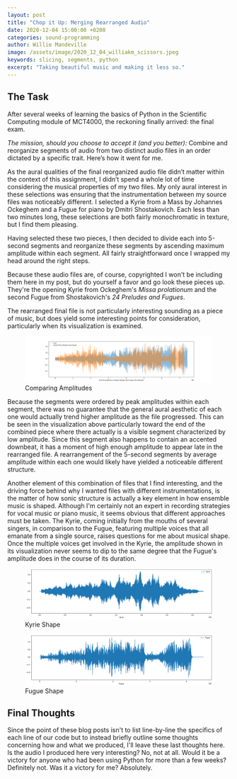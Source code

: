 ```yaml
---
layout: post
title: "Chop it Up: Merging Rearranged Audio"
date: 2020-12-04 15:00:00 +0200
categories: sound-programming
author: Willie Mandeville
image: /assets/image/2020_12_04_williakm_scissors.jpeg
keywords: slicing, segments, python
excerpt: "Taking beautiful music and making it less so."
---
```

## The Task
After several weeks of learning the basics of Python in the Scientific Computing module of MCT4000, the reckoning finally arrived: the final exam.

*The mission, should you choose to accept it (and you better):*
Combine and reorganize segments of audio from two distinct audio files in an order dictated by a specific trait. Here’s how it went for me.

As the aural qualities of the final reorganized audio file didn’t matter within the context of this assignment, I didn’t spend a whole lot of time considering the musical properties of my two files. My only aural interest in these selections was ensuring that the instrumentation between my source files was noticeably different.  I selected a Kyrie from a Mass by Johannes Ockeghem and a Fugue for piano by Dmitri Shostakovich. Each less than two minutes long, these selections are both fairly monochromatic in texture, but I find them pleasing.

Having selected these two pieces, I then decided to divide each into 5-second segments and reorganize these segments by ascending maximum amplitude within each segment. All fairly straightforward once I wrapped my head around the right steps.

Because these audio files are, of course, copyrighted I won't be including them here in my post, but do yourself a favor and go look these pieces up. They're the opening Kyrie from Ockeghem's *Missa prolationum* and the second Fugue from Shostakovich's *24 Preludes and Fugues*.

The rearranged final file is not particularly interesting sounding as a piece of music, but does yield some interesting points for consideration, particularly when its visualization is examined.

<figure style="float: auto">
   <img src="/assets/image/2020_12_04_williakm_audiovisualization.png" alt="The Score" title="Comparing Amplitudes" width="auto"/> <figcaption>Comparing Amplitudes</figcaption>
</figure>

Because the segments were ordered by peak amplitudes within each segment, there was no guarantee that the general aural aesthetic of each one would actually trend higher amplitude as the file progressed. This can be seen in the visualization above particularly toward the end of the combined piece where there actually is a visible segment characterized by low amplitude. Since this segment also happens to contain an accented downbeat, it has a moment of high enough amplitude to appear late in the rearranged file. A rearrangement of the 5-second segments by average amplitude within each one would likely have yielded a noticeable different structure.

Another element of this combination of files that I find interesting, and the driving force behind why I wanted files with different instrumentations, is the matter of how sonic structure is actually a key element in how ensemble music is shaped. Although I'm certainly not an expert in recording strategies for vocal music or piano music, it seems obvious that different approaches must be taken. The Kyrie, coming initially from the mouths of several singers, in comparison to the Fugue, featuring multiple voices that all emanate from a single source, raises questions for me about musical shape. Once the multiple voices get involved in the Kyrie, the amplitude shown in its visualization never seems to dip to the same degree that the Fugue's amplitude does in the course of its duration. 

<figure style="float: auto">
   <img src="/assets/image/2020_12_04_williakm_kyrie1.png" alt="The Score" title="Kyrie Shape" width="auto"/> <figcaption>Kyrie Shape</figcaption>
</figure>

<figure style="float: auto">
   <img src="/assets/image/2020_12_04_williakm_fugue1.png" alt="The Score" title="Comparing Amplitudes" width="auto"/> <figcaption>Fugue Shape</figcaption>
</figure>

## Final Thoughts
Since the point of these blog posts isn't to list line-by-line the specifics of each line of our code but to instead briefly outline some thoughts concerning how and what we produced, I'll leave these last thoughts here. Is the audio I produced here very interesting? No, not at all. Would it be a victory for anyone who had been using Python for more than a few weeks? Definitely not. Was it a victory for me? Absolutely.  
